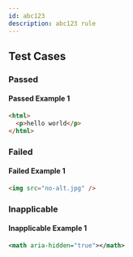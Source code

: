 ```yaml
---
id: abc123
description: abc123 rule
---
```


## Test Cases

### Passed

#### Passed Example 1

```html
<html>
  <p>hello world</p>
</html>
```

### Failed

#### Failed Example 1

```html
<img src="no-alt.jpg" />
```

### Inapplicable

#### Inapplicable Example 1

```xml
<math aria-hidden="true"></math>
```
